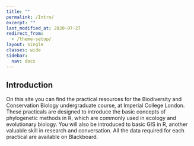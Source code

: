 ```yaml
---
title: ""
permalink: /Intro/
excerpt: ""
last_modified_at: 2020-07-27
redirect_from:
  - /theme-setup/
layout: single
classes: wide
sidebar:
  nav: docs
---
```



## Introduction

On this site you can find the practical resources for the Biodiversity and Conservation Biology undergraduate course, at Imperial College London. These practicals are designed to introduce the basic concepts of phylogenetic methods in R, which are commonly used in ecology and evolutionary biology. You will also be introduced to basic GIS in R, another valuable skill in research and conversation. All the data required for each practical are available on Blackboard.
